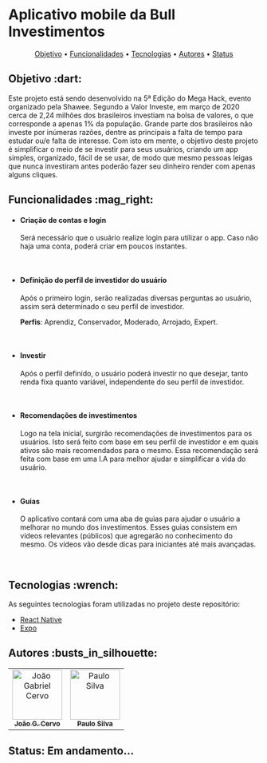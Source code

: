 # Aplicativo mobile da Bull Investimentos

<p align="center">
 <a href="#objetivo">Objetivo</a> •
 <a href="#funcionalidades">Funcionalidades</a> •
 <a href="#tecnologias">Tecnologias</a> • 
 <a href="#autores">Autores</a> •
 <a href="#status">Status</a> 
</p>

<h2 id="objetivo">Objetivo  :dart:</h2>
Este projeto está sendo desenvolvido na 5ª Edição do Mega Hack, evento organizado pela Shawee. Segundo a Valor Investe, em março de 2020 cerca de 2,24 milhões dos brasileiros investiam na bolsa de valores, o que corresponde a apenas 1% da população. Grande parte dos brasileiros não investe por inúmeras razões, dentre as principais a falta de tempo para estudar ou/e falta de interesse. Com isto em mente, o objetivo deste projeto é simplificar o meio de se investir para seus usuários, criando um app simples, organizado, fácil de se usar, de modo que mesmo pessoas leigas que nunca investiram antes poderão fazer seu dinheiro render com apenas alguns cliques.

<h2 id="funcionalidades">Funcionalidades  :mag_right:</h2>
<ul>
 
 <li>
  <h4>Criação de contas e login</h4>
  <p>Será necessário que o usuário realize login para utilizar o app. Caso não haja uma conta, poderá criar em poucos instantes. </p> <br />
 </li>
 
 <li>
  <h4>Definição do perfil de investidor do usuário</h4>
  <p>Após o primeiro login, serão realizadas diversas perguntas ao usuário, assim será determinado o seu perfil de investidor. </p>
  <p><b>Perfis</b>: Aprendiz, Conservador, Moderado, Arrojado, Expert.</p> <br />
 </li> 
 
<li>
  <h4>Investir</h4>
  <p>Após o perfil definido, o usuário poderá investir no que desejar, tanto renda fixa quanto variável, independente do seu perfil de investidor.</p> <br />
 </li>
 
<li>
  <h4>Recomendações de investimentos</h4>
  <p>Logo na tela inicial, surgirão recomendações de investimentos para os usuários. Isto será feito com base em seu perfil de investidor e em quais ativos são mais recomendados para o mesmo. Essa recomendação será feita com base em uma I.A para melhor ajudar e simplificar a vida do usuário.</p> <br />
</li>

<li>
  <h4>Guias</h4>
  <p>O aplicativo contará com uma aba de guias para ajudar o usuário a melhorar no mundo dos investimentos. Esses guias consistem em vídeos relevantes (públicos) que agregarão no conhecimento do mesmo. Os vídeos vão desde dicas para iniciantes até mais avançadas. </p> <br />
</li>

</ul>

<h2 id="tecnologias">Tecnologias  :wrench:</h2>

As seguintes tecnologias foram utilizadas no projeto deste repositório:

- [React Native](https://reactnative.dev/)
- [Expo](https://expo.io/)

<h2 id="autores">Autores  :busts_in_silhouette: </h2>

<!-- ALL-CONTRIBUTORS-LIST:START - Do not remove or modify this section -->
<!-- prettier-ignore-start -->
<!-- markdownlint-disable -->
<table>
  <tr>
    <td align="center"><a href="https://github.com/Gabriel-Cervo"><img src="https://avatars3.githubusercontent.com/u/56052678?s=460&u=92c7b9e7ebac7c4a7caee2cd2b67165b460678dd&v=4" width="100px;" alt="João Gabriel Cervo"/><br /><sub><b>João G. Cervo</b></sub></a></td>
    <td align="center"><a href="https://github.com/paulodevsilva"><img src="https://avatars0.githubusercontent.com/u/52604868?s=400&u=5cb938fc8ccc3b54aae7ed059cc8b3f85151d159&v=44" width="100px;" alt="Paulo Silva"/><br /><sub><b>Paulo Silva</b></sub></a></td>
  </tr>
</table>

<!-- markdownlint-enable -->
<!-- prettier-ignore-end -->
<!-- ALL-CONTRIBUTORS-LIST:END -->

<h2 id="status">Status: Em andamento...</h2>